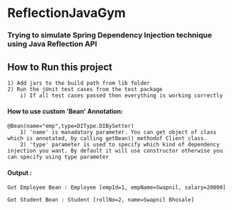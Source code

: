 # ReflectionJavaGym

### Trying to simulate Spring Dependency Injection technique using Java Reflection API

## How to Run this project

	1) Add jars to the build path from lib folder
	2) Run the jUnit test cases from the test package
		i) If all test cases passed then everything is working correctly
	
#### How to use custom 'Bean' Annotation: 

	@Bean(name="emp",type=DIType.DIBySetter)
		1) 'name' is manadatory parameter. You can get object of class which is annotated, by calling getBean() methodof Client class.
		2) 'type' parameter is used to specify which kind of dependency injection you want. By default it will use constructor otherwise you can specify using type parameter		
		
		
#### Output : 
	Got Employee Bean : Employee [empId=1, empName=Swapnil, salary=20000]
	
	Got Student Bean : Student [rollNo=2, name=Swapnil Bhosale]
			 